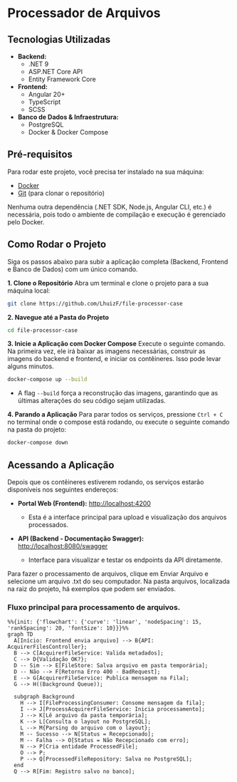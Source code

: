 # Processador de Arquivos

## Tecnologias Utilizadas

- **Backend:**
  - .NET 9
  - ASP.NET Core API
  - Entity Framework Core
- **Frontend:**
  - Angular 20+
  - TypeScript
  - SCSS
- **Banco de Dados & Infraestrutura:**
  - PostgreSQL
  - Docker & Docker Compose

## Pré-requisitos

Para rodar este projeto, você precisa ter instalado na sua máquina:

- [Docker](https://www.docker.com/products/docker-desktop/)
- [Git](https://git-scm.com/) (para clonar o repositório)

Nenhuma outra dependência (.NET SDK, Node.js, Angular CLI, etc.) é necessária, pois todo o ambiente de compilação e execução é gerenciado pelo Docker.

## Como Rodar o Projeto

Siga os passos abaixo para subir a aplicação completa (Backend, Frontend e Banco de Dados) com um único comando.

**1. Clone o Repositório**
Abra um terminal e clone o projeto para a sua máquina local:

```bash
git clone https://github.com/LhuizF/file-processor-case
```

**2. Navegue até a Pasta do Projeto**

```bash
cd file-processor-case
```

**3. Inicie a Aplicação com Docker Compose**
Execute o seguinte comando. Na primeira vez, ele irá baixar as imagens necessárias, construir as imagens do backend e frontend, e iniciar os contêineres. Isso pode levar alguns minutos.

```bash
docker-compose up --build
```

- A flag `--build` força a reconstrução das imagens, garantindo que as últimas alterações do seu código sejam utilizadas.

**4. Parando a Aplicação**
Para parar todos os serviços, pressione `Ctrl + C` no terminal onde o compose está rodando, ou execute o seguinte comando na pasta do projeto:

```bash
docker-compose down
```

## Acessando a Aplicação

Depois que os contêineres estiverem rodando, os serviços estarão disponíveis nos seguintes endereços:

- **Portal Web (Frontend):** [http://localhost:4200](http://localhost:4200)

  - Esta é a interface principal para upload e visualização dos arquivos processados.

- **API (Backend - Documentação Swagger):** [http://localhost:8080/swagger](http://localhost:8080/swagger)

  - Interface para visualizar e testar os endpoints da API diretamente.

Para fazer o processamento de arquivos, clique em Enviar Arquivo e selecione um arquivo .txt do seu computador. Na pasta arquivos, localizada na raiz do projeto, há exemplos que podem ser enviados.

### Fluxo principal para processamento de arquivos.

```mermaid
%%{init: {'flowchart': {'curve': 'linear', 'nodeSpacing': 15, 'rankSpacing': 20, 'fontSize': 10}}}%%
graph TD
  A[Início: Frontend envia arquivo] --> B{API: AcquirerFilesController};
  B --> C[AcquirerFileService: Valida metadados];
  C --> D{Validação OK?};
  D -- Sim --> E[FileStore: Salva arquivo em pasta temporária];
  D -- Não --> F[Retorna Erro 400 - BadRequest];
  E --> G[AcquirerFileService: Publica mensagem na Fila];
  G --> H((Background Queue));

  subgraph Background
    H --> I[FileProcessingConsumer: Consome mensagem da fila];
    I --> J[ProcessAcquirerFileService: Inicia processamento];
    J --> K[Lê arquivo da pasta temporária];
    K --> L[Consulta o layout no PostgreSQL];
    L --> M{Parsing do arquivo com o layout};
    M -- Sucesso --> N[Status = Recepcionado];
    M -- Falha --> O[Status = Não Recepcionado com erro];
    N --> P[Cria entidade ProcessedFile];
    O --> P;
    P --> Q[ProcessedFileRepository: Salva no PostgreSQL];
  end
  Q --> R[Fim: Registro salvo no banco];
```
